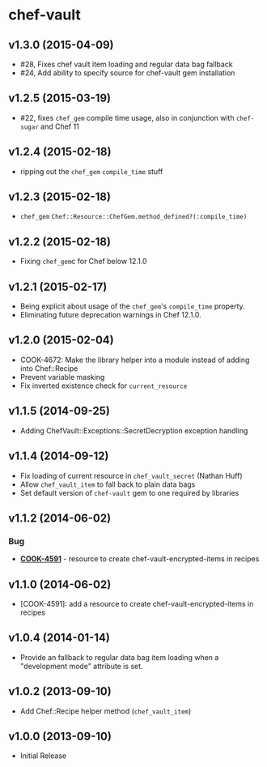 chef-vault
==========

v1.3.0 (2015-04-09)
-------------------

- #28, Fixes chef vault item loading and regular data bag fallback
- #24, Add ability to specify source for chef-vault gem installation

v1.2.5 (2015-03-19)
-------------------

- #22, fixes `chef_gem` compile time usage, also in conjunction with `chef-sugar` and Chef 11

v1.2.4 (2015-02-18)
-------------------

- ripping out the `chef_gem` `compile_time` stuff

v1.2.3 (2015-02-18)
-------------------

- `chef_gem` `Chef::Resource::ChefGem.method_defined?(:compile_time)`

v1.2.2 (2015-02-18)
-------------------

- Fixing `chef_gem`c for Chef below 12.1.0

v1.2.1 (2015-02-17)
-------------------

- Being explicit about usage of the `chef_gem`'s `compile_time` property.
- Eliminating future deprecation warnings in Chef 12.1.0.

v1.2.0 (2015-02-04)
-------------------

- COOK-4672: Make the library helper into a module instead of adding into Chef::Recipe
- Prevent variable masking
- Fix inverted existence check for `current_resource`

v1.1.5 (2014-09-25)
-------------------
- Adding ChefVault::Exceptions::SecretDecryption exception handling

v1.1.4 (2014-09-12)
-------------------

- Fix loading of current resource in `chef_vault_secret` (Nathan Huff)
- Allow `chef_vault_item` to fall back to plain data bags
- Set default version of `chef-vault` gem to one required by libraries

v1.1.2 (2014-06-02)
-------------------

### Bug
- **[COOK-4591](https://tickets.opscode.com/browse/COOK-4591)** - resource to create chef-vault-encrypted-items in recipes


v1.1.0 (2014-06-02)
-------------------

- [COOK-4591]: add a resource to create chef-vault-encrypted-items in recipes

v1.0.4 (2014-01-14)
-------------------

- Provide an fallback to regular data bag item loading when a "development mode" attribute is set.

v1.0.2 (2013-09-10)
-------------------

- Add Chef::Recipe helper method (`chef_vault_item`)

v1.0.0 (2013-09-10)
-------------------

- Initial Release
